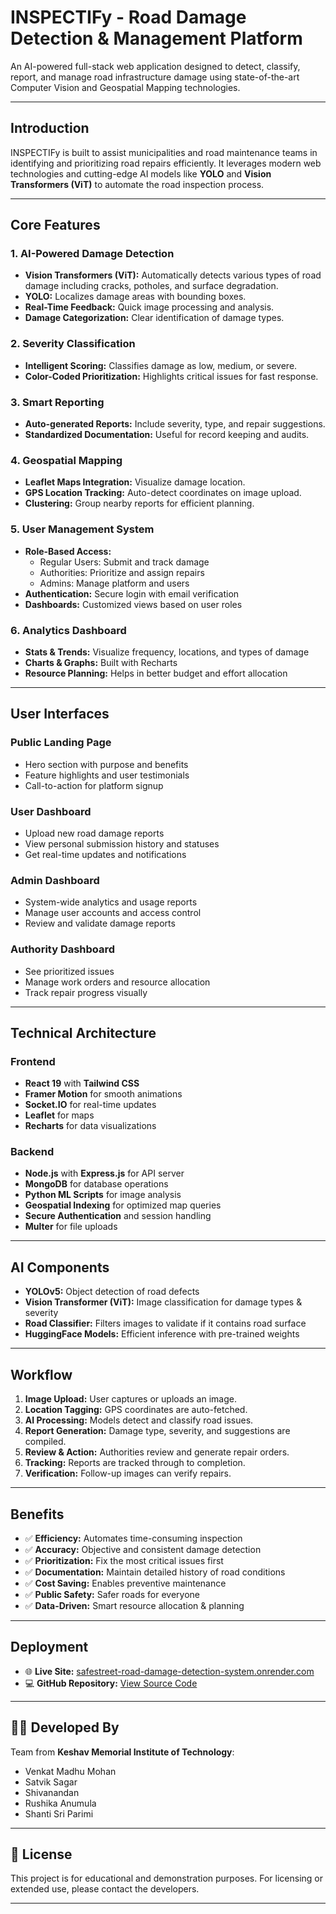 #  INSPECTIFy - Road Damage Detection & Management Platform

An AI-powered full-stack web application designed to detect, classify, report, and manage road infrastructure damage using state-of-the-art Computer Vision and Geospatial Mapping technologies.

---

##  Introduction

INSPECTIFy is built to assist municipalities and road maintenance teams in identifying and prioritizing road repairs efficiently. It leverages modern web technologies and cutting-edge AI models like **YOLO** and **Vision Transformers (ViT)** to automate the road inspection process.

---

##  Core Features

### 1. AI-Powered Damage Detection
- **Vision Transformers (ViT):** Automatically detects various types of road damage including cracks, potholes, and surface degradation.
- **YOLO:** Localizes damage areas with bounding boxes.
- **Real-Time Feedback:** Quick image processing and analysis.
- **Damage Categorization:** Clear identification of damage types.

### 2. Severity Classification
- **Intelligent Scoring:** Classifies damage as low, medium, or severe.
- **Color-Coded Prioritization:** Highlights critical issues for fast response.

### 3. Smart Reporting
- **Auto-generated Reports:** Include severity, type, and repair suggestions.
- **Standardized Documentation:** Useful for record keeping and audits.

### 4. Geospatial Mapping
- **Leaflet Maps Integration:** Visualize damage location.
- **GPS Location Tracking:** Auto-detect coordinates on image upload.
- **Clustering:** Group nearby reports for efficient planning.

### 5. User Management System
- **Role-Based Access:**
  - Regular Users: Submit and track damage
  - Authorities: Prioritize and assign repairs
  - Admins: Manage platform and users
- **Authentication:** Secure login with email verification
- **Dashboards:** Customized views based on user roles

### 6. Analytics Dashboard
- **Stats & Trends:** Visualize frequency, locations, and types of damage
- **Charts & Graphs:** Built with Recharts
- **Resource Planning:** Helps in better budget and effort allocation

---

##  User Interfaces

###  Public Landing Page
- Hero section with purpose and benefits
- Feature highlights and user testimonials
- Call-to-action for platform signup

###  User Dashboard
- Upload new road damage reports
- View personal submission history and statuses
- Get real-time updates and notifications

###  Admin Dashboard
- System-wide analytics and usage reports
- Manage user accounts and access control
- Review and validate damage reports

###  Authority Dashboard
- See prioritized issues
- Manage work orders and resource allocation
- Track repair progress visually

---

##  Technical Architecture

###  Frontend
- **React 19** with **Tailwind CSS**
- **Framer Motion** for smooth animations
- **Socket.IO** for real-time updates
- **Leaflet** for maps
- **Recharts** for data visualizations

###  Backend
- **Node.js** with **Express.js** for API server
- **MongoDB** for database operations
- **Python ML Scripts** for image analysis
- **Geospatial Indexing** for optimized map queries
- **Secure Authentication** and session handling
- **Multer** for file uploads

---

##  AI Components

- **YOLOv5:** Object detection of road defects
- **Vision Transformer (ViT):** Image classification for damage types & severity
- **Road Classifier:** Filters images to validate if it contains road surface
- **HuggingFace Models:** Efficient inference with pre-trained weights

---

##  Workflow

1. **Image Upload:** User captures or uploads an image.
2. **Location Tagging:** GPS coordinates are auto-fetched.
3. **AI Processing:** Models detect and classify road issues.
4. **Report Generation:** Damage type, severity, and suggestions are compiled.
5. **Review & Action:** Authorities review and generate repair orders.
6. **Tracking:** Reports are tracked through to completion.
7. **Verification:** Follow-up images can verify repairs.

---

## Benefits

- ✅ **Efficiency:** Automates time-consuming inspection
- ✅ **Accuracy:** Objective and consistent damage detection
- ✅ **Prioritization:** Fix the most critical issues first
- ✅ **Documentation:** Maintain detailed history of road conditions
- ✅ **Cost Saving:** Enables preventive maintenance
- ✅ **Public Safety:** Safer roads for everyone
- ✅ **Data-Driven:** Smart resource allocation & planning

---

##  Deployment

- 🌐 **Live Site:** [safestreet-road-damage-detection-system.onrender.com](https://safestreet-road-damage-detection-system.onrender.com/)
- 💻 **GitHub Repository:** [View Source Code](https://github.com/venkatmadhu21/SafeStreet---Road-Damage-Detection-System)

---

## 👨‍💻 Developed By

Team from **Keshav Memorial Institute of Technology**:
- Venkat Madhu Mohan  
- Satvik Sagar  
- Shivanandan  
- Rushika Anumula  
- Shanti Sri Parimi

---

## 📄 License

This project is for educational and demonstration purposes. For licensing or extended use, please contact the developers.

---

